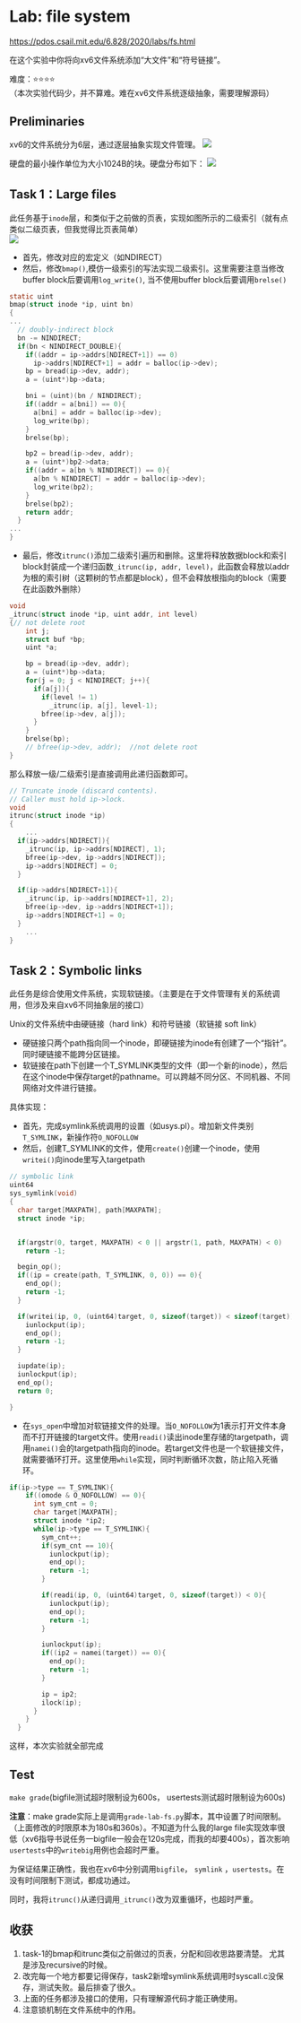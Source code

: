 # Lab: file system
https://pdos.csail.mit.edu/6.828/2020/labs/fs.html

在这个实验中你将向xv6文件系统添加“大文件”和“符号链接”。

难度：⭐⭐⭐⭐   
（本次实验代码少，并不算难。难在xv6文件系统逐级抽象，需要理解源码）
## Preliminaries
xv6的文件系统分为6层，通过逐层抽象实现文件管理。
![](fs.png)   

硬盘的最小操作单位为大小1024B的块。硬盘分布如下：
![](structure.png)
## Task 1：Large files
此任务基于``inode``层，和类似于之前做的页表，实现如图所示的二级索引（就有点类似二级页表，但我觉得比页表简单）     
![](inode.png)
+ 首先，修改对应的宏定义（如NDIRECT）   
+ 然后，修改`bmap()`,模仿一级索引的写法实现二级索引。这里需要注意当修改buffer block后要调用`log_write()`, 当不使用buffer block后要调用`brelse()`
```C
static uint
bmap(struct inode *ip, uint bn)
{
...
  // doubly-indirect block
  bn -= NINDIRECT;
  if(bn < NINDIRECT_DOUBLE){
    if((addr = ip->addrs[NDIRECT+1]) == 0)
      ip->addrs[NDIRECT+1] = addr = balloc(ip->dev);
    bp = bread(ip->dev, addr);
    a = (uint*)bp->data;

    bni = (uint)(bn / NINDIRECT);
    if((addr = a[bni]) == 0){
      a[bni] = addr = balloc(ip->dev);
      log_write(bp);
    }
    brelse(bp);

    bp2 = bread(ip->dev, addr);
    a = (uint*)bp2->data;
    if((addr = a[bn % NINDIRECT]) == 0){
      a[bn % NINDIRECT] = addr = balloc(ip->dev);
      log_write(bp2);
    }
    brelse(bp2);
    return addr;
  }
...
}
```
+ 最后，修改`itrunc()`添加二级索引遍历和删除。这里将释放数据block和索引block封装成一个递归函数`_itrunc(ip, addr, level)`，此函数会释放以addr为根的索引树（这颗树的节点都是block），但不会释放根指向的block（需要在此函数外删除）
```C
void
_itrunc(struct inode *ip, uint addr, int level)
{// not delete root
    int j;
    struct buf *bp;
    uint *a;

    bp = bread(ip->dev, addr);
    a = (uint*)bp->data;
    for(j = 0; j < NINDIRECT; j++){
      if(a[j]){
        if(level != 1)
          _itrunc(ip, a[j], level-1);
        bfree(ip->dev, a[j]);
      }
    }
    brelse(bp);
    // bfree(ip->dev, addr);  //not delete root
}
```
那么释放一级/二级索引是直接调用此递归函数即可。
```C
// Truncate inode (discard contents).
// Caller must hold ip->lock.
void
itrunc(struct inode *ip)
{
    ...
  if(ip->addrs[NDIRECT]){
    _itrunc(ip, ip->addrs[NDIRECT], 1);
    bfree(ip->dev, ip->addrs[NDIRECT]);
    ip->addrs[NDIRECT] = 0;
  }

  if(ip->addrs[NDIRECT+1]){
    _itrunc(ip, ip->addrs[NDIRECT+1], 2);
    bfree(ip->dev, ip->addrs[NDIRECT+1]);
    ip->addrs[NDIRECT+1] = 0;
  }
    ...
}
```
## Task 2：Symbolic links
此任务是综合使用文件系统，实现软链接。（主要是在于文件管理有关的系统调用，但涉及来自xv6不同抽象层的接口）   

Unix的文件系统中由硬链接（hard link）和符号链接（软链接 soft link）     
+ 硬链接只两个path指向同一个inode，即硬链接为inode有创建了一个“指针”。同时硬链接不能跨分区链接。
+ 软链接在path下创建一个T_SYMLINK类型的文件（即一个新的inode），然后在这个inode中保存target的pathname。可以跨越不同分区、不同机器、不同网络对文件进行链接。

具体实现：  
+ 首先，完成symlink系统调用的设置（如usys.pl）。增加新文件类别`T_SYMLINK`，新操作符`O_NOFOLLOW`
+ 然后，创建T_SYMLINK的文件，使用`create()`创建一个inode，使用`writei()`向inode里写入targetpath
```C
// symbolic link
uint64
sys_symlink(void)
{
  char target[MAXPATH], path[MAXPATH];
  struct inode *ip;


  if(argstr(0, target, MAXPATH) < 0 || argstr(1, path, MAXPATH) < 0)
    return -1;

  begin_op();
  if((ip = create(path, T_SYMLINK, 0, 0)) == 0){
    end_op();
    return -1;
  }

  if(writei(ip, 0, (uint64)target, 0, sizeof(target)) < sizeof(target)){
    iunlockput(ip);
    end_op();
    return -1;
  }

  iupdate(ip);
  iunlockput(ip);
  end_op();
  return 0;

}
```
+ 在`sys_open`中增加对软链接文件的处理。当`O_NOFOLLOW`为1表示打开文件本身而不打开链接的target文件。使用`readi()`读出inode里存储的targetpath，调用`namei()`会的targetpath指向的inode。若target文件也是一个软链接文件，就需要循环打开。这里使用`while`实现，同时判断循环次数，防止陷入死循环。
``` C
if(ip->type == T_SYMLINK){
    if((omode & O_NOFOLLOW) == 0){
      int sym_cnt = 0;
      char target[MAXPATH];
      struct inode *ip2;
      while(ip->type == T_SYMLINK){
        sym_cnt++;
        if(sym_cnt == 10){
          iunlockput(ip);
          end_op();
          return -1;
        }

        if(readi(ip, 0, (uint64)target, 0, sizeof(target)) < 0){
          iunlockput(ip);
          end_op();
          return -1;
        }

        iunlockput(ip);
        if((ip2 = namei(target)) == 0){
          end_op();
          return -1;
        }

        ip = ip2;
        ilock(ip);
      }
    }
  }
```

这样，本次实验就全部完成
## Test
`make grade`(bigfile测试超时限制设为600s， usertests测试超时限制设为600s)

**注意**：make grade实际上是调用`grade-lab-fs.py`脚本，其中设置了时间限制。（上面修改的时限原本为180s和360s）。不知道为什么我的large file实现效率很低（xv6指导书说任务一bigfile一般会在120s完成，而我的却要400s），首次影响`usertests`中的`writebig`用例也会超时严重。   

为保证结果正确性，我也在xv6中分别调用`bigfile`， `symlink` ，`usertests`。在没有时间限制下测试，都成功通过。

同时，我将`itrunc()`从递归调用`_itrunc()`改为双重循环，也超时严重。 
## 收获
1. task-1的bmap和itrunc类似之前做过的页表，分配和回收思路要清楚。
尤其是涉及recursive的时候。
2. 改完每一个地方都要记得保存，task2新增symlink系统调用时syscall.c没保存，测试失败。最后排查了很久。
3. 上面的任务都涉及接口的使用，只有理解源代码才能正确使用。
4. 注意锁机制在文件系统中的作用。